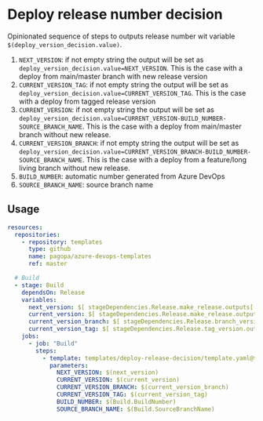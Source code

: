 # Deploy release number decision

Opinionated sequence of steps to outputs release number wit variable `$(deploy_version_decision.value)`.

1. `NEXT_VERSION`: if not empty string the output will be set as `deploy_version_decision.value=NEXT_VERSION`. This is the case with a deploy from main/master branch with new release version
2. `CURRENT_VERSION_TAG`: if not empty string the output will be set as `deploy_version_decision.value=CURRENT_VERSION_TAG`. This is the case with a deploy from tagged release version
3. `CURRENT_VERSION`: if not empty string the output will be set as `deploy_version_decision.value=CURRENT_VERSION-BUILD_NUMBER-SOURCE_BRANCH_NAME`. This is the case with a deploy from main/master branch without new release.
4. `CURRENT_VERSION_BRANCH`: if not empty string the output will be set as `deploy_version_decision.value=CURRENT_VERSION_BRANCH-BUILD_NUMBER-SOURCE_BRANCH_NAME`. This is the case with a deploy from a feature/long living branch without new release.
5. `BUILD_NUMBER`: automatic number generated from Azure DevOps
6. `SOURCE_BRANCH_NAME`: source branch name

## Usage

```yaml
resources:
  repositories:
    - repository: templates
      type: github
      name: pagopa/azure-devops-templates
      ref: master

  # Build
  - stage: Build
    dependsOn: Release
    variables:
      next_version: $[ stageDependencies.Release.make_release.outputs['next_version.value'] ]
      current_version: $[ stageDependencies.Release.make_release.outputs['current_version.value'] ]
      current_version_branch: $[ stageDependencies.Release.branch_version.outputs['current_version.value'] ]
      current_version_tag: $[ stageDependencies.Release.tag_version.outputs['current_version.value'] ]
    jobs:
      - job: "Build"
        steps:
          - template: templates/deploy-release-decision/template.yaml@templates
            parameters:
              NEXT_VERSION: $(next_version)
              CURRENT_VERSION: $(current_version)
              CURRENT_VERSION_BRANCH: $(current_version_branch)
              CURRENT_VERSION_TAG: $(current_version_tag)
              BUILD_NUMBER: $(Build.BuildNumber)
              SOURCE_BRANCH_NAME: $(Build.SourceBranchName)
```
